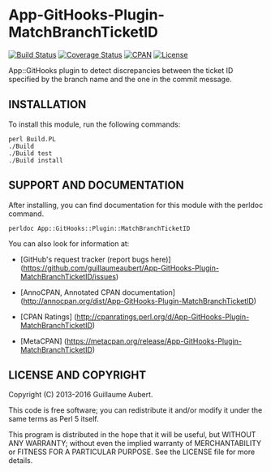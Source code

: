 App-GitHooks-Plugin-MatchBranchTicketID
=======================================

[![Build Status](https://travis-ci.org/guillaumeaubert/App-GitHooks-Plugin-MatchBranchTicketID.svg?branch=master)](https://travis-ci.org/guillaumeaubert/App-GitHooks-Plugin-MatchBranchTicketID)
[![Coverage Status](https://coveralls.io/repos/guillaumeaubert/App-GitHooks-Plugin-MatchBranchTicketID/badge.svg?branch=master)](https://coveralls.io/r/guillaumeaubert/App-GitHooks-Plugin-MatchBranchTicketID?branch=master)
[![CPAN](https://img.shields.io/cpan/v/App-GitHooks-Plugin-MatchBranchTicketID.svg)](https://metacpan.org/release/App-GitHooks-Plugin-MatchBranchTicketID)
[![License](https://img.shields.io/badge/license-Perl%205-blue.svg)](http://dev.perl.org/licenses/)

App::GitHooks plugin to detect discrepancies between the ticket ID specified by
the branch name and the one in the commit message.


INSTALLATION
------------

To install this module, run the following commands:

	perl Build.PL
	./Build
	./Build test
	./Build install


SUPPORT AND DOCUMENTATION
-------------------------

After installing, you can find documentation for this module with the
perldoc command.

	perldoc App::GitHooks::Plugin::MatchBranchTicketID


You can also look for information at:

 * [GitHub's request tracker (report bugs here)]
   (https://github.com/guillaumeaubert/App-GitHooks-Plugin-MatchBranchTicketID/issues)

 * [AnnoCPAN, Annotated CPAN documentation]
   (http://annocpan.org/dist/App-GitHooks-Plugin-MatchBranchTicketID)

 * [CPAN Ratings]
   (http://cpanratings.perl.org/d/App-GitHooks-Plugin-MatchBranchTicketID)

 * [MetaCPAN]
   (https://metacpan.org/release/App-GitHooks-Plugin-MatchBranchTicketID)


LICENSE AND COPYRIGHT
---------------------

Copyright (C) 2013-2016 Guillaume Aubert.

This code is free software; you can redistribute it and/or modify it under the
same terms as Perl 5 itself.

This program is distributed in the hope that it will be useful, but WITHOUT ANY
WARRANTY; without even the implied warranty of MERCHANTABILITY or FITNESS FOR A
PARTICULAR PURPOSE. See the LICENSE file for more details.
